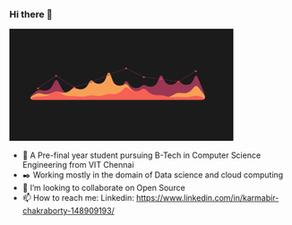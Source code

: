 ### Hi there 👋

<img src="Github.gif" height = 200 width = 400> <br>
- 📗 A Pre-final year student pursuing B-Tech in Computer Science Engineering from VIT Chennai <br>
- ✒️ Working mostly in the domain of Data science and cloud computing <br>
- 👯 I’m looking to collaborate on Open Source <br>
- 📫 How to reach me: Linkedin: https://www.linkedin.com/in/karmabir-chakraborty-148909193/ <br>


